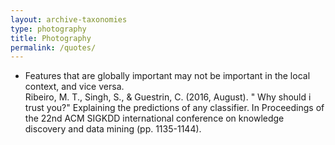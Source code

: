 ```yaml
---
layout: archive-taxonomies
type: photography
title: Photography
permalink: /quotes/
---
```

<ul>
    <li>Features that are globally important may not be important in the local context, and vice versa.<br>Ribeiro, M. T., Singh, S., & Guestrin, C. (2016, August). " Why should i trust you?" Explaining the predictions of any classifier. In Proceedings of the 22nd ACM SIGKDD international conference on knowledge discovery and data mining (pp. 1135-1144). </li>


</ul>
